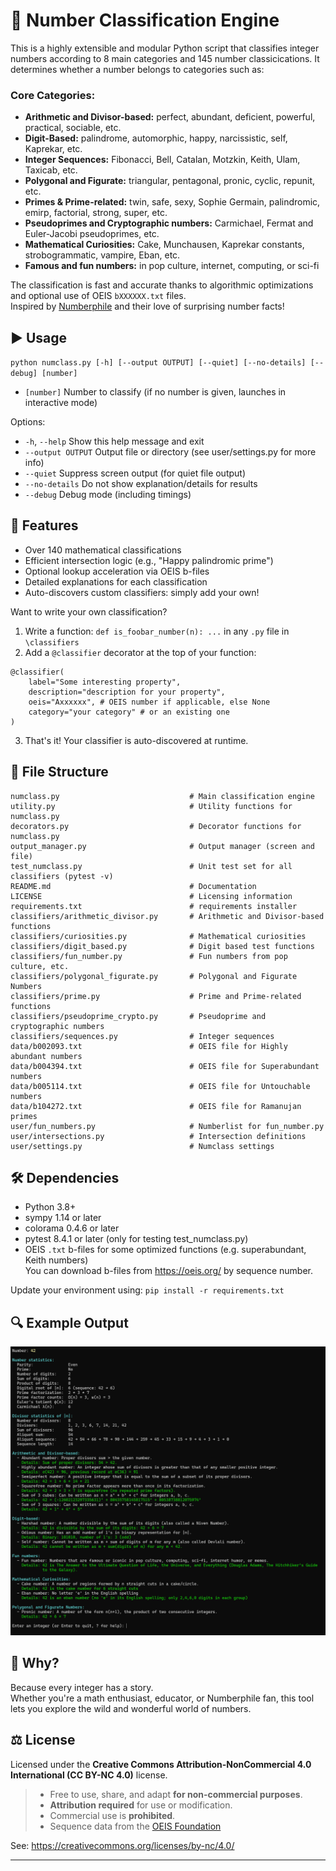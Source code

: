 # 🧮 Number Classification Engine

This is a highly extensible and modular Python script that classifies integer numbers according to 8 main categories and 145 number classicications. It determines whether a number belongs to categories such as:

### Core Categories:
- **Arithmetic and Divisor-based:** perfect, abundant, deficient, powerful, practical, sociable, etc.
- **Digit-Based:** palindrome, automorphic, happy, narcissistic, self, Kaprekar, etc.
- **Integer Sequences:** Fibonacci, Bell, Catalan, Motzkin, Keith, Ulam, Taxicab, etc.
- **Polygonal and Figurate:** triangular, pentagonal, pronic, cyclic, repunit, etc.
- **Primes & Prime-related:** twin, safe, sexy, Sophie Germain, palindromic, emirp, factorial, strong, super, etc.
- **Pseudoprimes and Cryptographic numbers:** Carmichael, Fermat and Euler-Jacobi pseudoprimes, etc.
- **Mathematical Curiosities:** Cake, Munchausen, Kaprekar constants, strobogrammatic, vampire, Eban, etc.
- **Famous and fun numbers:** in pop culture, internet, computing, or sci-fi  

The classification is fast and accurate thanks to algorithmic optimizations and optional use of OEIS `bXXXXXX.txt` files.  
Inspired by [Numberphile](https://www.youtube.com/user/numberphile) and their love of surprising number facts!

## ▶️ Usage

```python numclass.py [-h] [--output OUTPUT] [--quiet] [--no-details] [--debug] [number]```

- `[number]` Number to classify (if no number is given, launches in interactive mode)

Options:
- `-h`, `--help` Show this help message and exit
- `--output OUTPUT` Output file or directory (see user/settings.py for more info)
- `--quiet` Suppress screen output (for quiet file output)
- `--no-details` Do not show explanation/details for results
- `--debug` Debug mode (including timings)

## 🚀 Features

- Over 140 mathematical classifications
- Efficient intersection logic (e.g., "Happy palindromic prime")
- Optional lookup acceleration via OEIS b-files
- Detailed explanations for each classification
- Auto-discovers custom classifiers: simply add your own!

Want to write your own classification?  
1. Write a function: `def is_foobar_number(n): ...` in any `.py` file in `\classifiers`  
2. Add a `@classifier` decorator at the top of your function:
```
@classifier(  
    label="Some interesting property",
    description="description for your property",
    oeis="Axxxxxx", # OEIS number if applicable, else None
    category="your category" # or an existing one
)
```
3. That's it! Your classifier is auto-discovered at runtime.

## 📁 File Structure

```text
numclass.py                             # Main classification engine
utility.py                              # Utility functions for numclass.py
decorators.py                           # Decorator functions for numclass.py
output_manager.py                       # Output manager (screen and file)
test_numclass.py                        # Unit test set for all classifiers (pytest -v)
README.md                               # Documentation
LICENSE                                 # Licensing information
requirements.txt                        # requirements installer
classifiers/arithmetic_divisor.py       # Arithmetic and Divisor-based functions
classifiers/curiosities.py              # Mathematical curiosities
classifiers/digit_based.py              # Digit based test functions
classifiers/fun_number.py               # Fun numbers from pop culture, etc.
classifiers/polygonal_figurate.py       # Polygonal and Figurate Numbers
classifiers/prime.py                    # Prime and Prime-related functions
classifiers/pseudoprime_crypto.py       # Pseudoprime and cryptographic numbers
classifiers/sequences.py                # Integer sequences
data/b002093.txt                        # OEIS file for Highly abundant numbers
data/b004394.txt                        # OEIS file for Superabundant numbers
data/b005114.txt                        # OEIS file for Untouchable numbers
data/b104272.txt                        # OEIS file for Ramanujan primes
user/fun_numbers.py                     # Numberlist for fun_number.py
user/intersections.py                   # Intersection definitions
user/settings.py                        # Numclass settings
```

## 🛠 Dependencies

- Python 3.8+
- sympy 1.14 or later
- colorama 0.4.6 or later
- pytest 8.4.1 or later (only for testing test_numclass.py)
- OEIS `.txt` b-files for some optimized functions (e.g. superabundant, Keith numbers)  
You can download b-files from https://oeis.org/ by sequence number.  

Update your environment using: ```pip install -r requirements.txt```

## 🔍 Example Output

![numclass in action](images/output42.jpg)

## 🧠 Why?

Because every integer has a story.  
Whether you're a math enthusiast, educator, or Numberphile fan, this tool lets you explore the wild and wonderful world of numbers.

## ⚖️ License

Licensed under the **Creative Commons Attribution-NonCommercial 4.0 International (CC BY-NC 4.0)** license.

> - Free to use, share, and adapt **for non-commercial purposes**.
> - **Attribution required** for use or modification.
> - Commercial use is **prohibited**.
> - Sequence data from the [OEIS Foundation](https://oeis.org/)

See: https://creativecommons.org/licenses/by-nc/4.0/

---
